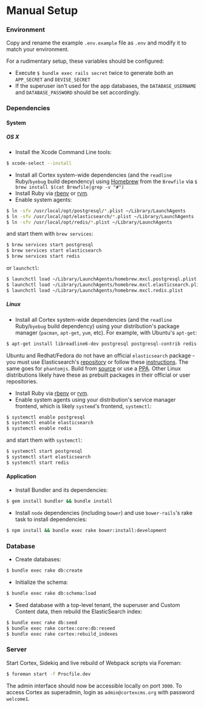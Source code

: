 # Manual Setup

### Environment

Copy and rename the example `.env.example` file as `.env` and modify it to match your environment.

For a rudimentary setup, these variables should be configured:

* Execute `$ bundle exec rails secret` twice to generate both an `APP_SECRET` and `DEVISE_SECRET`
* If the superuser isn't used for the app databases, the `DATABASE_USERNAME` and `DATABASE_PASSWORD` should be set accordingly.

### Dependencies

#### System

##### OS X

* Install the Xcode Command Line tools:

```sh
$ xcode-select --install
```

* Install all Cortex system-wide dependencies \(and the `readline` Ruby/`byebug` build dependency\) using [Homebrew](http://brew.sh/) from the `Brewfile` via `$ brew install $(cat Brewfile|grep -v "#")`
* Install Ruby via [rbenv](https://github.com/sstephenson/rbenv) or [rvm](https://rvm.io/).
* Enable system agents:

```sh
$ ln -sfv /usr/local/opt/postgresql/*.plist ~/Library/LaunchAgents
$ ln -sfv /usr/local/opt/elasticsearch/*.plist ~/Library/LaunchAgents
$ ln -sfv /usr/local/opt/redis/*.plist ~/Library/LaunchAgents
```

and start them with `brew services`:

```sh
$ brew services start postgresql
$ brew services start elasticsearch
$ brew services start redis
```

or `launchctl`:

```sh
$ launchctl load ~/Library/LaunchAgents/homebrew.mxcl.postgresql.plist
$ launchctl load ~/Library/LaunchAgents/homebrew.mxcl.elasticsearch.plist
$ launchctl load ~/Library/LaunchAgents/homebrew.mxcl.redis.plist
```

##### Linux

* Install all Cortex system-wide dependencies \(and the `readline` Ruby/`byebug` build dependency\) using your distribution's package manager \(`pacman`, `apt-get`, `yum`, etc\). For example, with Ubuntu's `apt-get`:

```sh
$ apt-get install libreadline6-dev postgresql postgresql-contrib redis-server openjdk-8-jre imagemagick jpegoptim ghostscript
```

Ubuntu and Redhat/Fedora do not have an official `elasticsearch` package - you must use Elasticsearch's [repository](https://www.elastic.co/blog/apt-and-yum-repositories) or follow these [instructions](https://github.com/elastic/elasticsearch#installation). The same goes for `phantomjs`. Build from [source](http://phantomjs.org/download.html) or use a [PPA](https://launchpad.net/ubuntu/+ppas?name_filter=phantomjs). Other Linux distributions likely have these as prebuilt packages in their official or user repositories.

* Install Ruby via [rbenv](https://github.com/sstephenson/rbenv) or [rvm](https://rvm.io/).
* Enable system agents using your distribution's service manager frontend, which is likely `systemd`'s frontend, `systemctl`:

```sh
$ systemctl enable postgresql
$ systemctl enable elasticsearch
$ systemctl enable redis
```

and start them with `systemctl`:

```sh
$ systemctl start postgresql
$ systemctl start elasticsearch
$ systemctl start redis
```

#### Application

* Install Bundler and its dependencies:

```sh
$ gem install bundler && bundle install
```

* Install `node` dependencies \(including `bower`\) and use `bower-rails`'s rake task to install dependencies:

```sh
$ npm install && bundle exec rake bower:install:development
```

### Database

* Create databases:

```sh
$ bundle exec rake db:create
```

* Initialize the schema:

```sh
$ bundle exec rake db:schema:load
```

* Seed database with a top-level tenant, the superuser and Custom Content data, then rebuild the ElasticSearch index:

```sh
$ bundle exec rake db:seed
$ bundle exec rake cortex:core:db:reseed
$ bundle exec rake cortex:rebuild_indexes
```

### Server

Start Cortex, Sidekiq and live rebuild of Webpack scripts via Foreman:

```sh
$ foreman start -f Procfile.dev
```

The admin interface should now be accessible locally on port `3000`. To access Cortex as superadmin, login as `admin@cortexcms.org` with password `welcome1`.
